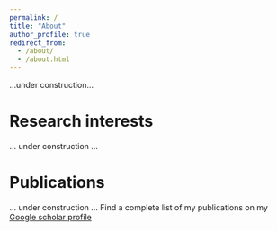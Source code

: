 ```yaml
---
permalink: /
title: "About"
author_profile: true
redirect_from: 
  - /about/
  - /about.html
---
```


...under construction...

Research interests
======
... under construction ...


Publications
======
... under construction ...
Find a complete list of my publications on my [Google scholar profile](https://scholar.google.be/citations?user=ce8BmFgAAAAJ&hl=nl)

